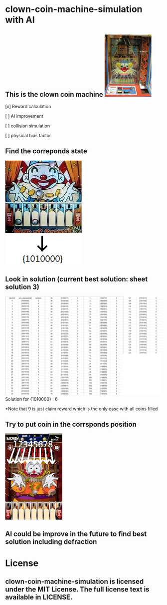 
# clown-coin-machine-simulation with AI
## This is the clown coin machine ![clown coin machine simulation](images/clown_machine.jpg)

[x] Reward calculation

[ ] AI improvement

[ ] collision simulation

[ ] physical bias factor


## Find the correponds state
![explain](images/explaination.png)

## Look in solution (current best solution: sheet solution 3)
![The best solution to use](images/solution_3.png)
Solution for {1010000} : 6

*Note that 9 is just claim reward which is the only case with all coins filled

## Try to put coin in the corrsponds position
![put coin](images/solution.jpg)

## AI could be improve in the future to find best solution including defraction

# License
## clown-coin-machine-simulation is licensed under the MIT License. The full license text is available in LICENSE.

